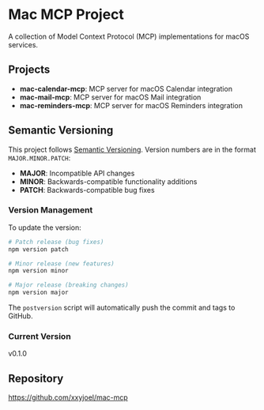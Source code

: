 # Mac MCP Project

A collection of Model Context Protocol (MCP) implementations for macOS services.

## Projects

- **mac-calendar-mcp**: MCP server for macOS Calendar integration
- **mac-mail-mcp**: MCP server for macOS Mail integration  
- **mac-reminders-mcp**: MCP server for macOS Reminders integration

## Semantic Versioning

This project follows [Semantic Versioning](https://semver.org/). Version numbers are in the format `MAJOR.MINOR.PATCH`:

- **MAJOR**: Incompatible API changes
- **MINOR**: Backwards-compatible functionality additions
- **PATCH**: Backwards-compatible bug fixes

### Version Management

To update the version:

```bash
# Patch release (bug fixes)
npm version patch

# Minor release (new features)
npm version minor

# Major release (breaking changes)
npm version major
```

The `postversion` script will automatically push the commit and tags to GitHub.

### Current Version

v0.1.0

## Repository

https://github.com/xxyjoel/mac-mcp